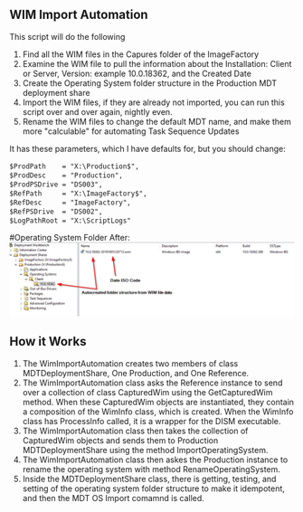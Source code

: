 ## WIM Import Automation

This script will do the following
1. Find all the WIM files in the Capures folder of the ImageFactory
2. Examine the WIM file to pull the information about the Installation: Client or Server, Version: example 10.0.18362, and the Created Date
3. Create the Operating System folder structure in the Production MDT deployment share
4. Import the WIM files, if they are already not imported, you can run this script over and over again, nightly even.
5. Rename the WIM files to change the default MDT name, and make them more "calculable" for automating Task Sequence Updates

It has these parameters, which I have defaults for, but you should change:

```
$ProdPath    = "X:\Production$",
$ProdDesc    = "Production",
$ProdPSDrive = "DS003",
$RefPath     = "X:\ImageFactory$",
$RefDesc     = "ImageFactory",
$RefPSDrive  = "DS002",
$LogPathRoot = "X:\ScriptLogs"
```    

#Operating System Folder After:
![OSAfter](https://github.com/BronsonMagnan/MDTAutomation/blob/master/WimImportAutomation/OperatingSystemsFolderAfter.png)


## How it Works

1. The WimImportAutomation creates two members of class MDTDeploymentShare, One Production, and One Reference.
2. The WimImportAutomation class asks the Reference instance to send over a collection of class CapturedWim using the GetCapturedWim method. When these CapturedWim objects are instantiated, they contain a composition of the WimInfo class, which is created. When the WimInfo class has ProcessInfo called, it is a wrapper for the DISM executable.
3. The WimImportAutomation class then takes the collection of CapturedWim objects and sends them to Production MDTDeploymentShare using the method ImportOperatingSystem. 
4. The WimImportAutomation class then askes the Production instance to rename the operating system with method RenameOperatingSystem.
5. Inside the MDTDeploymentShare class, there is getting, testing, and setting of the operating system folder structure to make it idempotent, and then the MDT OS Import comamnd is called.

